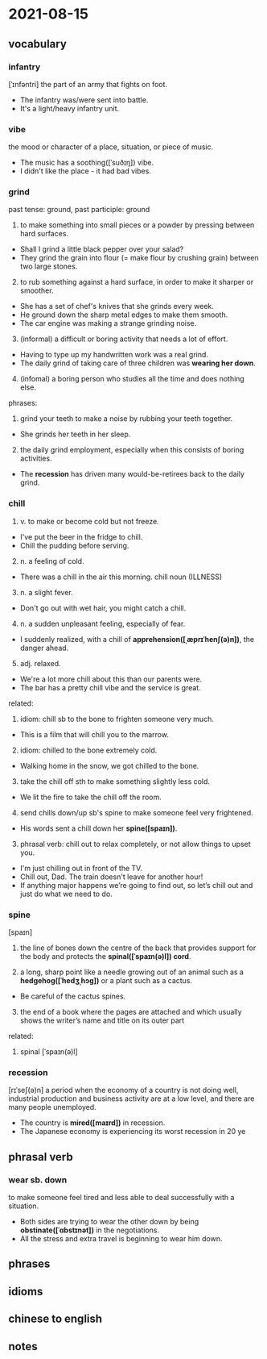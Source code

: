 # 2021-08-15
## vocabulary
### infantry
[ˈɪnfəntri]
the part of an army that fights on foot.

- The infantry was/were sent into battle.
- It's a light/heavy infantry unit.

### vibe
the mood or character of a place, situation, or piece of music.

- The music has a soothing([ˈsuðɪŋ]) vibe.
- I didn't like the place - it had bad vibes.

### grind
past tense: ground, past participle: ground
1. to make something into small pieces or a powder by pressing between hard surfaces.

- Shall I grind a little black pepper over your salad?
- They grind the grain into flour (= make flour by crushing grain) between two large stones.

2. to rub something against a hard surface, in order to make it sharper or smoother.

- She has a set of chef's knives that she grinds every week.
- He ground down the sharp metal edges to make them smooth.
- The car engine was making a strange grinding noise.

3. (informal) a difficult or boring activity that needs a lot of effort.
- Having to type up my handwritten work was a real grind.
- The daily grind of taking care of three children was **wearing her down**.

4. (infomal) a boring person who studies all the time and does nothing else.


phrases:
1. grind your teeth
to make a noise by rubbing your teeth together.

-  She grinds her teeth in her sleep.

2. the daily grind
employment, especially when this consists of boring activities.

- The **recession** has driven many would-be-retirees back to the daily grind.

### chill
1. v. to make or become cold but not freeze.
- I've put the beer in the fridge to chill.
- Chill the pudding before serving.

2. n. a feeling of cold.
- There was a chill in the air this morning.
chill noun (ILLNESS)
 
3. n. a slight fever.
- Don't go out with wet hair, you might catch a chill.

4. n. a sudden unpleasant feeling, especially of fear.
- I suddenly realized, with a chill of **apprehension([ˌæprɪˈhenʃ(ə)n])**, the danger ahead.

5. adj. relaxed.
- We're a lot more chill about this than our parents were.
- The bar has a pretty chill vibe and the service is great.

related:
1. idiom: chill sb to the bone
to frighten someone very much.
- This is a film that will chill you to the marrow.

2. idiom: chilled to the bone
extremely cold.
- Walking home in the snow, we got chilled to the bone.

3. take the chill off sth
to make something slightly less cold.
- We lit the fire to take the chill off the room.

4. send chills down/up sb's spine
to make someone feel very frightened.
- His words sent a chill down her **spine([spaɪn])**.

3. phrasal verb: chill out
to relax completely, or not allow things to upset you.
- I'm just chilling out in front of the TV.
- Chill out, Dad. The train doesn't leave for another hour!
- If anything major happens we’re going to find out, so let’s chill out and just do what we need to do.

### spine
[spaɪn]
1. the line of bones down the centre of the back that provides support for the body and protects the **spinal([ˈspaɪn(ə)l]) cord**.
 
2. a long, sharp point like a needle growing out of an animal such as a **hedgehog([ˈhedʒˌhɔɡ])** or a plant such as a cactus.
- Be careful of the cactus spines.
 
3. the end of a book where the pages are attached and which usually shows the writer’s name and title on its outer part

related:
1. spinal [ˈspaɪn(ə)l]

### recession
[rɪˈseʃ(ə)n]
a period when the economy of a country is not doing well, industrial production and business activity are at a low level, and there are many people unemployed.

- The country is **mired([maɪrd])** in recession.
- The Japanese economy is experiencing its worst recession in 20 ye

## phrasal verb
### wear sb. down
to make someone feel tired and less able to deal successfully with a situation.

- Both sides are trying to wear the other down by being **obstinate([ˈɑbstɪnət])** in the negotiations.
- All the stress and extra travel is beginning to wear him down.

## phrases

## idioms

## chinese to english

## notes
